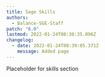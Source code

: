 ```yaml
---
title: Sage Skills
authors:
  - Balance-SGE-Staff
patch: "6.0"
lastmod: 2022-01-24T08:38:35.096Z
changelog:
  - date: 2022-01-24T08:39:05.371Z
    message: Added page
---
```

Placeholder for skills section
